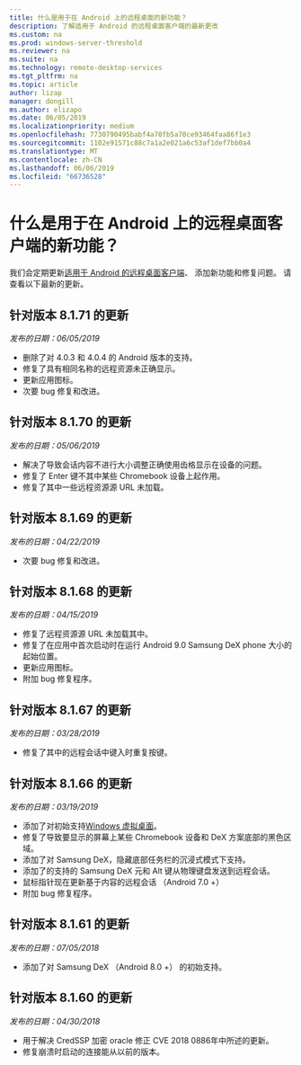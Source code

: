 ```yaml
---
title: 什么是用于在 Android 上的远程桌面的新功能？
description: 了解适用于 Android 的远程桌面客户端的最新更改
ms.custom: na
ms.prod: windows-server-threshold
ms.reviewer: na
ms.suite: na
ms.technology: remote-desktop-services
ms.tgt_pltfrm: na
ms.topic: article
author: lizap
manager: dongill
ms.author: elizapo
ms.date: 06/05/2019
ms.localizationpriority: medium
ms.openlocfilehash: 7730790495babf4a70fb5a70ce93464faa86f1e3
ms.sourcegitcommit: 1102e91571c88c7a1a2e021a6c53af1def7bb0a4
ms.translationtype: MT
ms.contentlocale: zh-CN
ms.lasthandoff: 06/06/2019
ms.locfileid: "66736528"
---
```

# <a name="whats-new-for-the-remote-desktop-client-on-android"></a>什么是用于在 Android 上的远程桌面客户端的新功能？

我们会定期更新[适用于 Android 的远程桌面客户端](remote-desktop-android.md)、 添加新功能和修复问题。 请查看以下最新的更新。

## <a name="updates-for-version-8171"></a>针对版本 8.1.71 的更新

*发布的日期：06/05/2019*

- 删除了对 4.0.3 和 4.0.4 的 Android 版本的支持。
- 修复了具有相同名称的远程资源未正确显示。
- 更新应用图标。
- 次要 bug 修复和改进。

## <a name="updates-for-version-8170"></a>针对版本 8.1.70 的更新

*发布的日期：05/06/2019*

- 解决了导致会话内容不进行大小调整正确使用齿格显示在设备的问题。
- 修复了 Enter 键不其中某些 Chromebook 设备上起作用。
- 修复了其中一些远程资源源 URL 未加载。

## <a name="updates-for-version-8169"></a>针对版本 8.1.69 的更新

*发布的日期：04/22/2019*

- 次要 bug 修复和改进。

## <a name="updates-for-version-8168"></a>针对版本 8.1.68 的更新

*发布的日期：04/15/2019*

- 修复了远程资源源 URL 未加载其中。
- 修复了在应用中首次启动时在运行 Android 9.0 Samsung DeX phone 大小的起始位置。
- 更新应用图标。
- 附加 bug 修复程序。

## <a name="updates-for-version-8167"></a>针对版本 8.1.67 的更新

*发布的日期：03/28/2019*

- 修复了其中的远程会话中键入时重复按键。

## <a name="updates-for-version-8166"></a>针对版本 8.1.66 的更新

*发布的日期：03/19/2019*

- 添加了对初始支持[Windows 虚拟桌面](https://aka.ms/wvd)。
- 修复了导致要显示的屏幕上某些 Chromebook 设备和 DeX 方案底部的黑色区域。
- 添加了对 Samsung DeX，隐藏底部任务栏的沉浸式模式下支持。
- 添加了的支持的 Samsung DeX 元和 Alt 键从物理键盘发送到远程会话。
- 鼠标指针现在更新基于内容的远程会话 （Android 7.0 +）
- 附加 bug 修复程序。

## <a name="updates-for-version-8161"></a>针对版本 8.1.61 的更新

*发布的日期：07/05/2018*

- 添加了对 Samsung DeX （Android 8.0 +） 的初始支持。

## <a name="updates-for-version-8160"></a>针对版本 8.1.60 的更新

*发布的日期：04/30/2018*

- 用于解决 CredSSP 加密 oracle 修正 CVE 2018 0886年中所述的更新。
- 修复崩溃时启动的连接能从以前的版本。
